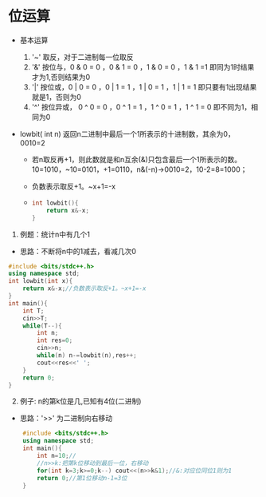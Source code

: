 # 位运算

* 基本运算
  1. '~' 取反，对于二进制每一位取反
  2. '&' 按位与，0 & 0 = 0 ，0 & 1 = 0 ，1 & 0 = 0 ，1 & 1 =1
      即同为1时结果才为1,否则结果为0  
  3. '|' 按位或，0  | 0 = 0 ，0 | 1 = 1 ，1 | 0 = 1 ，1 | 1 = 1
      即只要有1出现结果就是1，否则为0
  4. '^' 按位异或， 0 ^ 0 = 0 ，0 ^ 1 = 1 ，1 ^ 0 = 1 ，1 ^ 1 = 0
      即不同为1，相同为0
  
* lowbit( int n) 返回n二进制中最后一个1所表示的十进制数，其余为0，0010=2
  * 若n取反再+1，则此数就是和n互余(&)只包含最后一个1所表示的数。10=1010，~10=0101，+1=0110，n&(-n)->0010=2，10-2=8=1000；
  
  * 负数表示取反+1。~x+1=-x
  
  * ```c++
    int lowbit(){
        return x&-x;
    }
    ```
1. 例题：统计n中有几个1
  * 思路：不断将n中的1减去，看减几次0
```c++
#include <bits/stdc++.h>
using namespace std;
int lowbit(int x){
    return x&-x;//负数表示取反+1。~x+1=-x
}
int main(){
    int T;
    cin>>T;
    while(T--){
        int n;
        int res=0;
        cin>>n;
        while(n) n-=lowbit(n),res++;
        cout<<res<<' ';
    }
    return 0;
}
```
2. 例子: n的第k位是几,已知有4位(二进制)
  * 思路：'>>' 为二进制向右移动
```c++
    #include <bits/stdc++.h>
    using namespace std;
    int main(){
        int n=10;//
        //n>>k:把第k位移动到最后一位，右移动
        for(int k=3;k>=0;k--) cout<<(n>>k&1);//&:对应位同位1则为1
        return 0;//第1位移动n-1=3位
    }
```